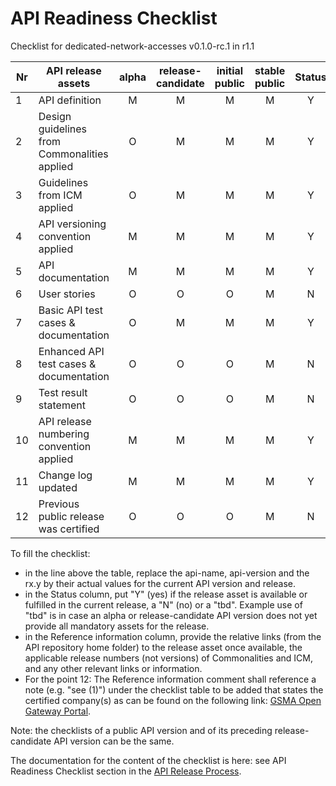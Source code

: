 # API Readiness Checklist

Checklist for dedicated-network-accesses v0.1.0-rc.1 in r1.1

| Nr | API release assets  | alpha | release-candidate |  initial<br>public | stable<br> public | Status | Reference information |
|----|----------------------------------------------|:-----:|:-----------------:|:-------:|:------:|:----:|------|
|  1 | API definition                               |   M   |         M         |    M    |    M   | Y    | [/code/API_definitions/dedicated-network-accesses.yaml](/code/API_definitions/dedicated-network-accesses.yaml) |
|  2 | Design guidelines from Commonalities applied |   O   |         M         |    M    |    M   | Y    | [r3.2](https://github.com/camaraproject/Commonalities/releases/tag/r3.2)     |
|  3 | Guidelines from ICM applied                  |   O   |         M         |    M    |    M   | Y    | [r3.2](https://github.com/camaraproject/IdentityAndConsentManagement/releases/tag/r3.2)     |
|  4 | API versioning convention applied            |   M   |         M         |    M    |    M   | Y    |      |
|  5 | API documentation                            |   M   |         M         |    M    |    M   | Y    | [/documentation/API_documentation/DedicatedNetworks_GeneralDescription.md](/documentation/API_documentation/DedicatedNetworks_GeneralDescription.md) |
|  6 | User stories                                 |   O   |         O         |    O    |    M   | N    |      |
|  7 | Basic API test cases & documentation         |   O   |         M         |    M    |    M   | Y    | [/code/Test_definitions](/code/Test_definitions) |
|  8 | Enhanced API test cases & documentation      |   O   |         O         |    O    |    M   | N    |      |
|  9 | Test result statement                        |   O   |         O         |    O    |    M   | N    |      |
| 10 | API release numbering convention applied     |   M   |         M         |    M    |    M   | Y    |      |
| 11 | Change log updated                           |   M   |         M         |    M    |    M   | Y    | [/CHANGELOG.md](/CHANGELOG.md) |
| 12 | Previous public release was certified        |   O   |         O         |    O    |    M   | N    |      |

To fill the checklist:

- in the line above the table, replace the api-name, api-version and the rx.y by their actual values for the current API version and release.
- in the Status column, put "Y" (yes) if the release asset is available or fulfilled in the current release, a "N" (no) or a "tbd". Example use of "tbd" is in case an alpha or release-candidate API version does not yet provide all mandatory assets for the release.
- in the Reference information column, provide the relative links (from the API repository home folder) to the release asset once available, the applicable release numbers (not versions) of Commonalities and ICM, and any other relevant links or information.
- For the point 12: The Reference information comment shall reference a note (e.g. "see (1)") under the checklist table to be added that states the certified company(s) as can be found on the following link: [GSMA Open Gateway Portal](https://open-gateway.gsma.com/).

Note: the checklists of a public API version and of its preceding release-candidate API version can be the same.

The documentation for the content of the checklist is here: see API Readiness Checklist section in the [API Release Process](https://lf-camaraproject.atlassian.net/wiki/x/jine).